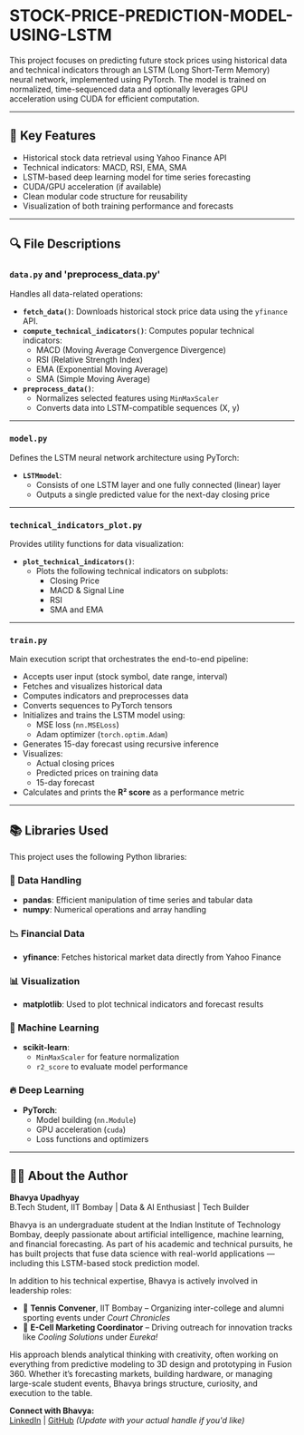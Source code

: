 # STOCK-PRICE-PREDICTION-MODEL-USING-LSTM

This project focuses on predicting future stock prices using historical data and technical indicators through an LSTM (Long Short-Term Memory) neural network, implemented using PyTorch. The model is trained on normalized, time-sequenced data and optionally leverages GPU acceleration using CUDA for efficient computation.

---

## 🚀 Key Features

- Historical stock data retrieval using Yahoo Finance API
- Technical indicators: MACD, RSI, EMA, SMA
- LSTM-based deep learning model for time series forecasting
- CUDA/GPU acceleration (if available)
- Clean modular code structure for reusability
- Visualization of both training performance and forecasts

---

## 🔍 File Descriptions

### `data.py` and 'preprocess_data.py'
Handles all data-related operations:
- **`fetch_data()`**: Downloads historical stock price data using the `yfinance` API.
- **`compute_technical_indicators()`**: Computes popular technical indicators:
  - MACD (Moving Average Convergence Divergence)
  - RSI (Relative Strength Index)
  - EMA (Exponential Moving Average)
  - SMA (Simple Moving Average)
- **`preprocess_data()`**: 
  - Normalizes selected features using `MinMaxScaler`
  - Converts data into LSTM-compatible sequences (X, y)

---

### `model.py`
Defines the LSTM neural network architecture using PyTorch:
- **`LSTMmodel`**: 
  - Consists of one LSTM layer and one fully connected (linear) layer
  - Outputs a single predicted value for the next-day closing price

---

### `technical_indicators_plot.py`
Provides utility functions for data visualization:
- **`plot_technical_indicators()`**:
  - Plots the following technical indicators on subplots:
    - Closing Price
    - MACD & Signal Line
    - RSI
    - SMA and EMA

---

### `train.py`
Main execution script that orchestrates the end-to-end pipeline:
- Accepts user input (stock symbol, date range, interval)
- Fetches and visualizes historical data
- Computes indicators and preprocesses data
- Converts sequences to PyTorch tensors
- Initializes and trains the LSTM model using:
  - MSE loss (`nn.MSELoss`)
  - Adam optimizer (`torch.optim.Adam`)
- Generates 15-day forecast using recursive inference
- Visualizes:
  - Actual closing prices
  - Predicted prices on training data
  - 15-day forecast
- Calculates and prints the **R² score** as a performance metric

---

## 📚 Libraries Used

This project uses the following Python libraries:

### 🧮 Data Handling
- **pandas**: Efficient manipulation of time series and tabular data
- **numpy**: Numerical operations and array handling

### 📉 Financial Data
- **yfinance**: Fetches historical market data directly from Yahoo Finance

### 📊 Visualization
- **matplotlib**: Used to plot technical indicators and forecast results

### 🧠 Machine Learning
- **scikit-learn**: 
  - `MinMaxScaler` for feature normalization
  - `r2_score` to evaluate model performance

### 🔥 Deep Learning
- **PyTorch**: 
  - Model building (`nn.Module`)
  - GPU acceleration (`cuda`)
  - Loss functions and optimizers

---

## 👨‍💻 About the Author

**Bhavya Upadhyay**  
B.Tech Student, IIT Bombay | Data & AI Enthusiast | Tech Builder

Bhavya is an undergraduate student at the Indian Institute of Technology Bombay, deeply passionate about artificial intelligence, machine learning, and financial forecasting. As part of his academic and technical pursuits, he has built projects that fuse data science with real-world applications — including this LSTM-based stock prediction model.

In addition to his technical expertise, Bhavya is actively involved in leadership roles:
- 🎾 **Tennis Convener**, IIT Bombay – Organizing inter-college and alumni sporting events under *Court Chronicles*
- 🚀 **E-Cell Marketing Coordinator** – Driving outreach for innovation tracks like *Cooling Solutions* under *Eureka!*

His approach blends analytical thinking with creativity, often working on everything from predictive modeling to 3D design and prototyping in Fusion 360. Whether it’s forecasting markets, building hardware, or managing large-scale student events, Bhavya brings structure, curiosity, and execution to the table.

**Connect with Bhavya:**  
[LinkedIn](https://www.linkedin.com/in/bhavya-upadhyay/) | [GitHub](https://github.com/) *(Update with your actual handle if you'd like)*





